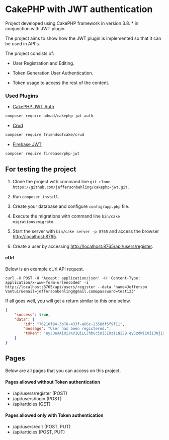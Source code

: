 # CakePHP with JWT authentication

Project developed using CakePHP framework in version 3.8. * in conjunction with JWT plugin.

The project aims to show how the JWT plugin is implemented so that it can be used in API's.

The project consists of:
 - User Registration and Editing.
 
 - Token Generation User Authentication.
 
 - Token usage to access the rest of the content.

### Used Plugins

 - [CakePHP JWT Auth](https://github.com/ADmad/cakephp-jwt-auth)
 ```bash
 composer require admad/cakephp-jwt-auth
 ```
 
 - [Crud](https://github.com/FriendsOfCake/crud)
 ```bash
 composer require friendsofcake/crud
 ```
 
 - [Firebase JWT](https://github.com/firebase/php-jwt)
 ```bash
 composer require firebase/php-jwt
 ```

## For testing the project

1. Clone the project with command line `git clone https://github.com/jeffersonbehling/cakephp-jwt.git`.

2. Run `composer install`.

3. Create your database and configure `config/app.php` file.

4. Execute the migrations with command line `bin/cake migrations:migrate`.

5. Start the server with `bin/cake server -p 8765` and access the browser [http://localhost:8765](http://localhost:8765).

6. Create a user by accessing [http://localhost:8765/api/users/register](http://localhost:8765/api/users/register).

 #### cUrl
 
Below is an example cUrl API request.

```curl
curl -X POST -H 'Accept: application/json' -H 'Content-Type: application/x-www-form-urlencoded' -i http://localhost:8765/api/users/register --data 'name=Jefferson Vantuir&email=jeffersonbehling@gmail.com&password=test123'
```

If all goes well, you will get a return similar to this one below.

```json
{
    "success": true,
    "data": {
        "id": "76210f94-3b78-433f-a06c-2358df5f9f11",
        "message": "User has been registered.",
        "token": "eyJ0eXAiOiJKV1QiLCJhbGciOiJIUzI1NiJ9.eyJzdWIiOiI3NjIxMGY5NC0zYjc4LTQzM2YtYTA2Yy0yMzU4ZGY1ZjlmMTEiLCJleHAiOjE1NjU3OTE2MTR9.V930GtcvLvQu548UaHr8nY311aIHqaaugnJrQKbfkD4"
    }
}
```

## Pages

Below are all pages that you can access on this project.

#### Pages allowed without Token authentication

 - /api/users/register (POST)
 - /api/users/login (POST)
 - /api/articles (GET)
 
#### Pages allowed only with Token authentication
 
 - /api/users/edit (POST, PUT)
 - /api/articles (POST, PUT)